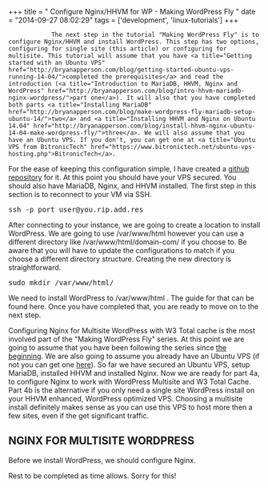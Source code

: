 +++
title = "				Configure Nginx/HHVM for WP - Making WordPress Fly		"
date = "2014-09-27 08:02:29"
tags = ['development', 'linux-tutorials']
+++


				The next step in the tutorial "Making WordPress Fly" is to configure Nginx/HHVM and install WordPress. This step has two options, configuring for single site (this article) or configuring for multisite. This tutorial will assume that you have <a title="Getting started with an Ubuntu VPS" href="http://bryanapperson.com/blog/getting-started-ubuntu-vps-running-14-04/">completed the prerequisites</a> and read the introduction (<a title="Introduction to MariaDB, HHVM, Nginx and WordPress" href="http://bryanapperson.com/blog/intro-hhvm-mariadb-nginx-wordpress/">part one</a>). It will also that you have completed both parts <a title="Installing MariaDB" href="http://bryanapperson.com/blog/make-wordpress-fly-mariadb-setup-ubuntu-14/">two</a> and <a title="Installing HHVM and Nginx on Ubuntu 14.04" href="http://bryanapperson.com/blog/install-hhvm-nginx-ubuntu-14-04-make-wordpress-fly/">three</a>. We will also assume that you have an Ubuntu VPS. If you don't, you can get one at <a title="Ubuntu VPS from BitronicTech" href="https://www.bitronictech.net/ubuntu-vps-hosting.php">BitronicTech</a>.

For the ease of keeping this configuration simple, I have created a <a title="HHVM, Nginx, MariaDB and WordPress Configurations" href="https://github.com/bitronictech/HHVM-Nginx-WordPress">github repository</a> for it. At this point you should have your VPS secured. You should also have MariaDB, Nginx, and HHVM installed. The first step in this section is to reconnect to your VM via SSH.
<pre class="lang:default decode:true " title="Connect to Your VM Via SSH">ssh -p port user@you.rip.add.res</pre>
After connecting to your instance, we are going to create a location to install WordPress. We are going to use <span class="lang:default decode:true crayon-inline ">/var/www/html</span> however you can use a different directory like <span class="lang:default decode:true crayon-inline ">/var/www/html/domain-com/</span> if you choose to. Be aware that you will have to update the configurations to match if you choose a different directory structure. Creating the new directory is straightforward.
<pre class="lang:default decode:true " title="Create Directory for WordPress">sudo mkdir /var/www/html/</pre>
We need to install WordPress to <span class="lang:default decode:true crayon-inline ">/var/www/html</span> . The guide for that can be found here. Once you have completed that, you are ready to move on to the next step.

Configuring Nginx for Multisite WordPress with W3 Total cache is the most involved part of the "Making WordPress Fly" series. At this point we are going to assume that you have been following the series since <a title="Intro - Making WordPress Fly" href="http://bryanapperson.com/blog/intro-hhvm-mariadb-nginx-wordpress/">the beginning</a>. We are also going to assume you already have an Ubuntu VPS (if not you can get one <a title="Ubuntu VPS Hosting" href="https://www.bitronictech.net/ubuntu-vps-hosting.php">here</a>). So far we have secured an Ubuntu VPS, setup MariaDB, installed HHVM and installed Nginx. Now we are ready for part 4a, to configure Nginx to work with WordPress Multisite and W3 Total Cache. Part 4b is the alternative if you only need a single site WordPress install on your HHVM enhanced, WordPress optimized VPS. Choosing a multisite install definitely makes sense as you can use this VPS to host more then a few sites, even if the get significant traffic.
<h2>NGINX FOR MULTISITE WORDPRESS</h2>
Before we install WordPress, we should configure Nginx.

Rest to be completed as time allows. Sorry for this!		